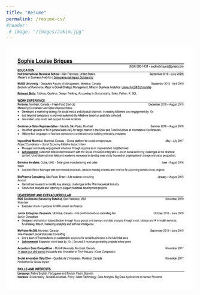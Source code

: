 ```yaml
---
title: "Resume"
permalink: /resume-cv/
#header:
 # image: "/images/zakim.jpg"
---
```


![Sophie Briques - Summer 2020](/images/Briques-Sophie-CV.jpg)
